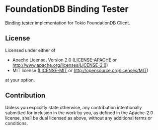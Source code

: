 # FoundationDB Binding Tester

[Binding
tester](https://github.com/apple/foundationdb/blob/6.3.23/bindings/bindingtester/spec/bindingApiTester.md)
implementation for Tokio FoundationDB Client.

## License

Licensed under either of

 * Apache License, Version 2.0 ([LICENSE-APACHE](LICENSE-APACHE) or
   http://www.apache.org/licenses/LICENSE-2.0)
 * MIT license ([LICENSE-MIT](LICENSE-MIT) or
   http://opensource.org/licenses/MIT)

at your option.

## Contribution

Unless you explicitly state otherwise, any contribution intentionally
submitted for inclusion in the work by you, as defined in the
Apache-2.0 license, shall be dual licensed as above, without any
additional terms or conditions.
